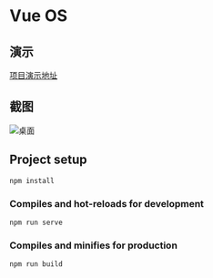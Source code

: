# Vue OS

## 演示

[项目演示地址](https://chenboxuan.github.io/vue-os/)

## 截图

![桌面](https://chenboxuan.github.io/vue-os/images/example.png)


## Project setup
```
npm install
```

### Compiles and hot-reloads for development
```
npm run serve
```

### Compiles and minifies for production
```
npm run build
```
